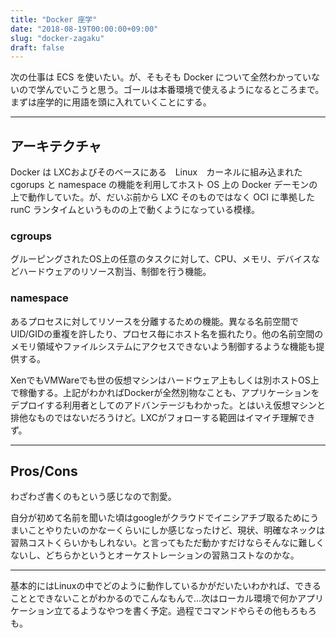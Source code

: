 ```yaml
---
title: "Docker 座学"
date: "2018-08-19T00:00:00+09:00"
slug: "docker-zagaku"
draft: false
---
```


次の仕事は ECS を使いたい。が、そもそも Docker について全然わかっていないので学んでいこうと思う。ゴールは本番環境で使えるようになるところまで。まずは座学的に用語を頭に入れていくことにする。





----

## アーキテクチャ

Docker は LXCおよびそのベースにある　Linux　カーネルに組み込まれた cgorups と namespace の機能を利用してホスト OS 上の Docker デーモンの上で動作していた。が、だいぶ前から LXC そのものではなく OCI に準拠した runC ランタイムというものの上で動くようになっている模様。

### cgroups

グルーピングされたOS上の任意のタスクに対して、CPU、メモリ、デバイスなどハードウェアのリソース割当、制御を行う機能。

### namespace

あるプロセスに対してリソースを分離するための機能。異なる名前空間でUID/GIDの重複を許したり、プロセス毎にホスト名を振れたり。他の名前空間のメモリ領域やファイルシステムにアクセスできないよう制御するような機能も提供する。

XenでもVMWareでも世の仮想マシンはハードウェア上もしくは別ホストOS上で稼働する。上記がわかればDockerが全然別物なことも、アプリケーションをデプロイする利用者としてのアドバンテージもわかった。とはいえ仮想マシンと排他なものではないだろうけど。LXCがフォローする範囲はイマイチ理解できず。

----

## Pros/Cons

わざわざ書くのもという感じなので割愛。

自分が初めて名前を聞いた頃はgoogleがクラウドでイニシアチブ取るためにうまいことやりたいのかなーくらいにしか感じなったけど、現状、明確なネックは習熟コストくらいかもしれない。と言ってもただ動かすだけならそんなに難しくないし、どちらかというとオーケストレーションの習熟コストなのかな。

----

基本的にはLinuxの中でどのように動作しているかがだいたいわかれば、できることとできないことがわかるのでこんなもんで...次はローカル環境で何かアプリケーション立てるようなやつを書く予定。過程でコマンドやらその他もろもろも。

